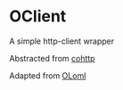 # OClient
A simple http-client wrapper

Abstracted from [cohttp](https://github.com/mirage/ocaml-cohttp)

Adapted from [OLoml](https://github.com/aayushberi26/OLoml)
